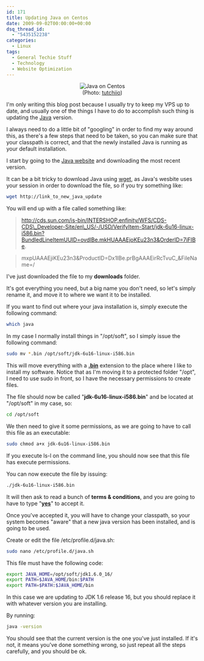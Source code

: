 ```yaml
---
id: 171
title: Updating Java on Centos
date: 2009-09-02T00:00:00+00:00
dsq_thread_id:
  - "5435152238"
categories:
  - Linux
tags:
  - General Techie Stuff
  - Technology
  - Website Optimization
---
```

<p style="text-align: center;">
  <img src="http://files.placona.co.uk/update_java_centos/java_linux.jpg" alt="Java on Centos" /><br /> (Photo: <a title="Photo by tutchiio" href="http://www.flickr.com/photos/tippy/245562070/" target="_blank" rel="nofollow">tutchiio</a>)
</p>

I'm only writing this blog post because I usually try to keep my VPS up to date, and usually one of the things I have to do to accomplish such thing is updating the <a title="Java" href="http://www.oracle.com/technetwork/java/index.html" target="_blank">Java</a> version.
  
I always need to do a little bit of "googling" in order to find my way around this, as there's a few steps that need to be taken, so you can make sure that your classpath is correct, and that the newly installed Java is running as your default installation.
  
I start by going to the <a title="Java website" href="http://www.oracle.com/technetwork/java/javase/downloads/index.html" target="_blank">Java website</a> and downloading the most recent version.
  
It can be a bit tricky to download Java using <a title="GNU WGET" href="http://www.gnu.org/software/wget/" target="_blank">wget</a>, as Java's wesbite uses your session in order to download the file, so if you try something like:

```bash
wget http://link_to_new_java_update
```

You will end up with a file called something like:

> http://cds.sun.com/is-bin/INTERSHOP.enfinity/WFS/CDS-CDS\_Developer-Site/en\_US/-/USD/VerifyItem-Start/jdk-6u16-linux-i586.bin?BundledLineItemUUID=ovdIBe.mkHUAAAEjoKEu23n3&OrderID=7iFIBe.
  
> mxpUAAAEjiKEu23n3&ProductID=Dx1IBe.prBgAAAEirRcTvuC_&FileName=/

I've just downloaded the file to my **downloads** folder.
  
It's got everything you need, but a big name you don't need, so let's simply rename it, and move it to where we want it to be installed.
  
If you want to find out where your java installation is, simply execute the following command:

```bash
which java
```

In my case I normally install things in "/opt/soft", so I simply issue the following command:

```bash
sudo mv *.bin /opt/soft/jdk-6u16-linux-i586.bin
```

This will move everything with a <span style="text-decoration: underline;"><strong>.bin</strong></span> extension to the place where I like to install my software. Notice that as I'm moving it to a protected folder "/opt", I need to use sudo in front, so I have the necessary permissions to create files.
  
The file should now be called "**jdk-6u16-linux-i586.bin**" and be located at "/opt/soft" in my case, so:

```bash
cd /opt/soft
```

We then need to give it some permissions, as we are going to have to call this file as an executable:

```bash
sudo chmod a+x jdk-6u16-linux-i586.bin
```

If you execute ls-l on the command line, you should now see that this file has execute permissions.
  
You can now execute the file by issuing:

```bash
./jdk-6u16-linux-i586.bin
```

It will then ask to read a bunch of **terms & conditions**, and you are going to have to type "<span style="text-decoration: underline;"><strong>yes</strong></span>" to accept it.
  
Once you've accepted it, you will have to change your classpath, so your system becomes "aware" that a new java version has been installed, and is going to be used.
  
Create or edit the file /etc/profile.d/java.sh:

```bash
sudo nano /etc/profile.d/java.sh
```

This file must have the following code:

```bash
export JAVA_HOME=/opt/soft/jdk1.6.0_16/
export PATH=$JAVA_HOME/bin:$PATH
export PATH=$PATH:$JAVA_HOME/bin
```

In this case we are updating to JDK 1.6 release 16, but you should replace it with whatever version you are installing.
  
By running:

```bash
java -version
```

You should see that the current version is the one you've just installed. If it's not, it means you've done something wrong, so just repeat all the steps carefully, and you should be ok.
